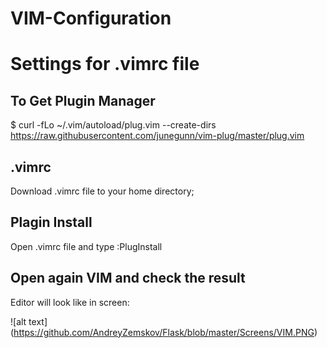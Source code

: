 # VIM-Configuration
# Settings for .vimrc file

## To Get Plugin Manager
$ curl -fLo ~/.vim/autoload/plug.vim --create-dirs https://raw.githubusercontent.com/junegunn/vim-plug/master/plug.vim

## .vimrc
Download .vimrc file to your home directory;

## Plagin Install
Open .vimrc file and type :PlugInstall

## Open again VIM and check the result
Editor will look like in screen:

![alt text] (https://github.com/AndreyZemskov/Flask/blob/master/Screens/VIM.PNG)
